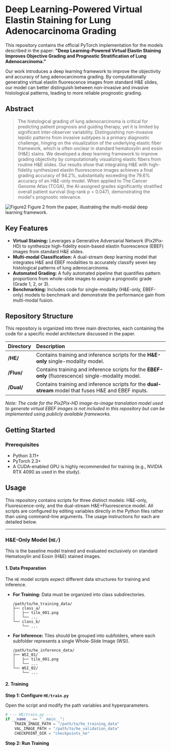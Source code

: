 # Deep Learning-Powered Virtual Elastin Staining for Lung Adenocarcinoma Grading

This repository contains the official PyTorch implementation for the models described in the paper: **"Deep Learning-Powered Virtual Elastin Staining Improves Objective Grading and Prognostic Stratification of Lung Adenocarcinoma."**

Our work introduces a deep learning framework to improve the objectivity and accuracy of lung adenocarcinoma grading. By computationally generating virtual elastin fluorescence images from standard H&E slides, our model can better distinguish between non-invasive and invasive histological patterns, leading to more reliable prognostic grading.


## Abstract

> The histological grading of lung adenocarcinoma is critical for predicting patient prognosis and guiding therapy, yet it is limited by significant inter-observer variability. Distinguishing non-invasive lepidic patterns from invasive subtypes is a primary diagnostic challenge, hinging on the visualization of the underlying elastic fiber framework, which is often unclear in standard hematoxylin and eosin (H&E) stains. We developed a deep learning framework to improve grading objectivity by computationally visualizing elastic fibers from routine H&E slides. Our results show that integrating H&E with high-fidelity synthesized elastin fluorescence images achieves a final grading accuracy of 94.2%, substantially exceeding the 79.6% accuracy of an H&E-only model. When applied to The Cancer Genome Atlas (TCGA), the AI-assigned grades significantly stratified overall patient survival (log-rank p = 0.047), demonstrating the model's prognostic relevance.

![Figure2](https://github.com/user-attachments/assets/407467e7-cef2-42c8-aea8-398c8b268b82)
Figure 2 from the paper, illustrating the multi-modal deep learning framework.

## Key Features

- **Virtual Staining:** Leverages a Generative Adversarial Network (Pix2Pix-HD) to synthesize high-fidelity eosin-based elastin fluorescence (EBEF) images from standard H&E slides.
- **Multi-modal Classification:** A dual-stream deep learning model that integrates H&E and EBEF modalities to accurately classify seven key histological patterns of lung adenocarcinoma.
- **Automated Grading:** A fully automated pipeline that quantifies pattern proportions from whole-slide images to assign a prognostic grade (Grade 1, 2, or 3).
- **Benchmarking:** Includes code for single-modality (H&E-only, EBEF-only) models to benchmark and demonstrate the performance gain from multi-modal fusion.

## Repository Structure

This repository is organized into three main directories, each containing the code for a specific model architecture discussed in the paper.

| Directory | Description                                                                                             |
| :-------- | :------------------------------------------------------------------------------------------------------ |
| **/HE/**  | Contains training and inference scripts for the **H&E-only** single-modality model.                   |
| **/Fluo/**| Contains training and inference scripts for the **EBEF-only** (fluorescence) single-modality model.     |
| **/Dual/**| Contains training and inference scripts for the **dual-stream** model that fuses H&E and EBEF inputs. |

*Note: The code for the Pix2Pix-HD image-to-image translation model used to generate virtual EBEF images is not included in this repository but can be implemented using publicly available frameworks.*

## Getting Started

### Prerequisites

- Python 3.11+
- PyTorch 2.3+
- A CUDA-enabled GPU is highly recommended for training (e.g., NVIDIA RTX 4090 as used in the study).

## Usage

This repository contains scripts for three distinct models: H&E-only, Fluorescence-only, and the dual-stream H&E+Fluorescence model. All scripts are configured by editing variables directly in the Python files rather than using command-line arguments. The usage instructions for each are detailed below.

---

### H&E-Only Model (`HE/`)

This is the baseline model trained and evaluated exclusively on standard Hematoxylin and Eosin (H&E) stained images.

#### 1. Data Preparation

The `HE` model scripts expect different data structures for training and inference.

*   **For Training:** Data must be organized into class subdirectories.
    ```
    /path/to/he_training_data/
    ├── class_a/
    │   ├── tile_001.png
    │   └── ...
    └── class_b/
        └── ...
    ```

*   **For Inference:** Tiles should be grouped into subfolders, where each subfolder represents a single Whole-Slide Image (WSI).
    ```
    /path/to/he_inference_data/
    ├── WSI_01/
    │   ├── tile_001.png
    │   └── ...
    └── WSI_02/
        └── ...
    ```

#### 2. Training

**Step 1: Configure `HE/train.py`**

Open the script and modify the path variables and hyperparameters.

```python
# --- HE/train.py ---
if __name__ == "__main__":
    TRAIN_IMAGE_PATH = "/path/to/he_training_data"
    VAL_IMAGE_PATH = "/path/to/he_validation_data"
    CHECKPOINT_DIR = "checkpoints_he"
```

**Step 2: Run Training**










